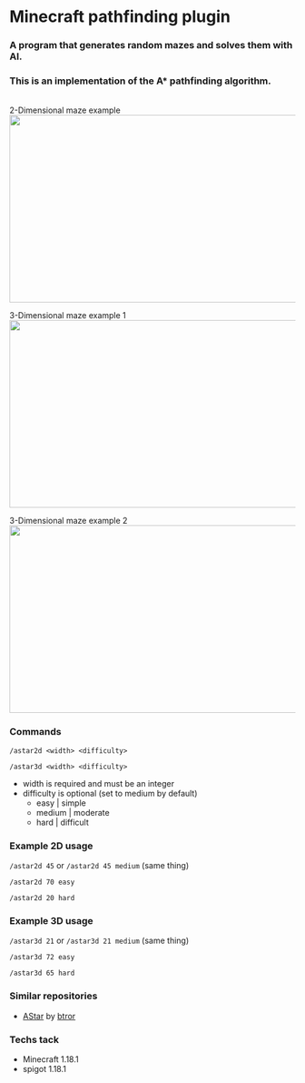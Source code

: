 # Minecraft pathfinding plugin

### A program that generates random mazes and solves them with AI.

### This is an implementation of the A* pathfinding algorithm.

<br>
2-Dimensional maze example
<br>
<img src="Resources/example2d.gif" width="550" height="330">

3-Dimensional maze example 1
<br>
<img src="Resources/example3d-1.gif" width="550" height="330">
<br>

3-Dimensional maze example 2
<br>
<img src="Resources/example3d-2.gif" width="550" height="330">
<br>

### Commands
<code>/astar2d &lt;width&gt; &lt;difficulty&gt;</code>

<code>/astar3d &lt;width&gt; &lt;difficulty&gt;</code>
- width is required and must be an integer 
- difficulty is optional (set  to medium by default)
  - easy | simple
  - medium | moderate
  - hard | difficult
  
### Example 2D usage
<code>/astar2d 45</code>
or
<code>/astar2d 45 medium</code> (same thing)

<code>/astar2d 70 easy</code>

<code>/astar2d 20 hard</code>

### Example 3D usage
<code>/astar3d 21</code>
or
<code>/astar3d 21 medium</code> (same thing)

<code>/astar3d 72 easy</code>

<code>/astar3d 65 hard</code>

### Similar repositories
- <a href="https://github.com/btror/AStar/edit/master/README.md">AStar</a> by <a href="https://github.com/btror/AStar">btror</a>


### Techs tack
- Minecraft 1.18.1
- spigot 1.18.1
